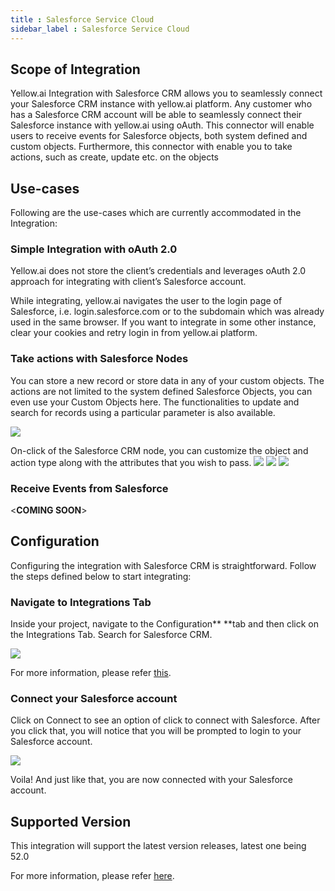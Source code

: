 ```yaml
---
title : Salesforce Service Cloud
sidebar_label : Salesforce Service Cloud
---
```




## Scope of Integration

Yellow.ai Integration with Salesforce CRM allows you to seamlessly connect your Salesforce CRM instance with yellow.ai platform. Any customer who has a Salesforce CRM account will be able to seamlessly connect their Salesforce instance with yellow.ai using oAuth. This connector will enable users to receive events for Salesforce objects, both system defined and custom objects. Furthermore, this connector with enable you to take actions, such as create, update etc. on the objects


## Use-cases

Following are the use-cases which are currently accommodated in the Integration:

### Simple Integration with oAuth 2.0

Yellow.ai does not store the client’s credentials and leverages oAuth 2.0 approach for integrating with client’s Salesforce account.

While integrating, yellow.ai navigates the user to the login page of Salesforce, i.e. login.salesforce.com or to the subdomain which was already used in the same browser. If you want to integrate in some other instance, clear your cookies and retry login in from yellow.ai platform.

### Take actions with Salesforce Nodes

You can store a new record or store data in any of your custom objects. The actions are not limited to the system defined Salesforce Objects, you can even use your Custom Objects here. The functionalities to update and search for records using a particular parameter is also available.

![](https://cdn.yellowmessenger.com/BeijaEmjIOPY1659940145073.png)


On-click of the Salesforce CRM node, you can customize the object and action type along with the attributes that you wish to pass.
![](https://cdn.yellowmessenger.com/H7KDA72IA3iB1659940427212.png)
![](https://cdn.yellowmessenger.com/pBD9bJOeipap1659940497555.png)
![](https://cdn.yellowmessenger.com/rrvyShcKtbKe1659940554939.png)


### Receive Events from Salesforce








&lt;**COMING SOON**>

















## Configuration

Configuring the integration with Salesforce CRM is straightforward. Follow the steps defined below to start integrating:

### Navigate to Integrations Tab

Inside your project, navigate to the Configuration** **tab and then click on the Integrations Tab. Search for Salesforce CRM.

![](https://i.imgur.com/E9LZ68M.png)


For more information, please refer [this](https://www.youtube.com/watch?v=_Sp4bzTpjMI).


### Connect your Salesforce account

Click on Connect to see an option of click to connect with Salesforce. After you click that, you will notice that you will be prompted to login to your Salesforce account.



![](https://i.imgur.com/2ucDsE7.gif)




Voila! And just like that, you are now connected with your Salesforce account.




## Supported Version

This integration will support the latest version releases, latest one being 52.0

For more information, please refer [here](https://developer.salesforce.com/docs/atlas.en-us.api_rest.meta/api_rest/api_rest_eol.htm).

  
